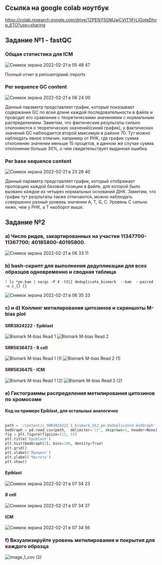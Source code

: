 ## Ссылка на google colab ноутбук
https://colab.research.google.com/drive/1ZPENY5GMJwCVtT1lFrLIGoteDhvp_6TO?usp=sharing
## Задание №1 - fastQC
### Общая статистика для ICM
![Снимок экрана 2022-02-21 в 05 48 47](https://user-images.githubusercontent.com/93208971/154883818-d5f48a1f-2545-48e0-91f5-720266a3fc02.png)

Полный отчет в репозиториий /reports
### Per sequence GC content

![Снимок экрана 2022-02-21 в 06 24 00](https://user-images.githubusercontent.com/93208971/154884065-3ed2c14e-bcb5-4745-889d-d33831941dae.png)

Данный параметр представляет график, который показывает содержание GC по всей длине каждой последовательности в файле и проводит его сравнение с теоретическими значениями с нормальным распределением. Заметим, что фактические результаты сильно отклоняются о теоретических значений(синий график), у фактических значений GC наблюдается второй максимум в районе 70. Тут можно наблюдать явное отличие, например от РНК, где график сумма отклонение значении меньше 15 процетов, в данном же случае сумма отклонении больше 30%, о чем свидетельствует выданная ошибка. 
### Per base sequence content
![Снимок экрана 2022-02-21 в 23 28 40](https://user-images.githubusercontent.com/93208971/155022482-974cde52-f08e-4e83-992c-76283894ce1e.png)

Данный параметр представляет график, который отображает пропорцию каждой базовой позиции в файле, для которой было вызвано каждое из четырех нормальных оснований ДНК. Заметим, что график тут результаты также отличаются, можно наблюдать совершенно разный уровень значении A, T, G, C. Уровень С сильно ниже, чем у РНК, а Т наоборот выше. 

## Задание №2
### a) Число ридов, закартированных на участки 11347700-11367700; 40185800-40195800.

![Снимок экрана 2022-02-21 в 06 33 11](https://user-images.githubusercontent.com/93208971/154884828-2ea9fdf7-c493-4cc7-849b-96c881b2a906.png)

 ### b) bash-скрипт для выполнения дедупликации для всех образцов одновременно и сводная таблица
 ```
 ! ls *pe.bam | xargs -P 4 -tI{} deduplicate_bismark  --bam  --paired  -o s_{} {}
 ```
 
 ![Снимок экрана 2022-02-21 в 06 35 33](https://user-images.githubusercontent.com/93208971/154885080-b1cd6423-7bf6-417e-b2a3-8648389378a0.png)
 
 ### c) и d) Коллинг метилирования цитозинов и скриншоты M-bias plot
 
 #### SRR3824222 - Epiblast
  ![Bismark M-bias Read 1](https://user-images.githubusercontent.com/93208971/154886168-ec6e3f5a-9280-461c-a3c7-5350b29b1a51.png)
  ![Bismark M-bias Read 2](https://user-images.githubusercontent.com/93208971/154886183-34d79100-d037-4468-a242-fc8ebcb53275.png)
 #### SRR5836473 - 8 cell
  ![Bismark M-bias Read 1 (1)](https://user-images.githubusercontent.com/93208971/154886364-6e8e1b91-d253-47d2-aa4b-581f57b495f8.png)
  ![Bismark M-bias Read 2 (1)](https://user-images.githubusercontent.com/93208971/154886377-04fcf516-9ef7-4fc2-bd2d-6b9d8b1e5dd2.png)
 #### SRR5836475 - ICM
  ![Bismark M-bias Read 1 (2)](https://user-images.githubusercontent.com/93208971/154886678-34366e19-6fb9-43c6-a80a-621b8f6dd740.png)
  ![Bismark M-bias Read 2 (2)](https://user-images.githubusercontent.com/93208971/154886683-03dc05d5-699a-454f-ba15-4d5a931146d6.png)
  
   ### e) Гистограммы распределения метилирования цитозинов по хромосоме
   
  #### Код на примере Epiblast, для остальных аналогично
  
  ```python
  
path = '/content/s_SRR3824222_1_bismark_bt2_pe.deduplicated.bedGraph'
bedGraph = pd.read_csv(path,  delimiter='\t', skiprows=1, header=None)
fig = plt.figure(figsize=(15, 5))
plt.title('Epiblast') 
plt.hist(bedGraph[3], bins=100, density=True)
plt.grid()
plt.xlabel('Процент')
plt.ylabel('Частота')
plt.show()
```
#### Epiblast
![Снимок экрана 2022-02-21 в 07 34 23](https://user-images.githubusercontent.com/93208971/154889821-788d68cb-4a6c-47e5-aacc-1203b1a4814d.png)
#### 8 cell
![Снимок экрана 2022-02-21 в 07 34 37](https://user-images.githubusercontent.com/93208971/154889822-28fa51f2-2f38-4edf-9c54-9e2b13ecf5f6.png)
#### ICM
![Снимок экрана 2022-02-21 в 07 34 56](https://user-images.githubusercontent.com/93208971/154889824-731f93e1-130b-4e49-845c-2ccfab686de2.png)

  ### f) Визуализируйте уровень метилирования и покрытия для каждого образца 
![image_1_cov (2)](https://user-images.githubusercontent.com/93208971/154898707-4081544e-c6ed-44d7-8d4f-e206983f8d81.png)

